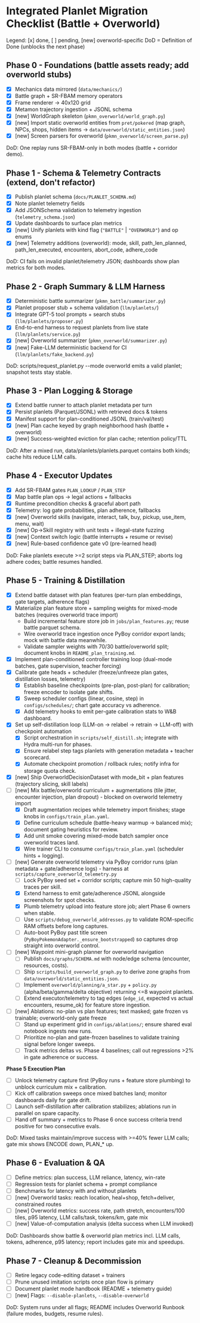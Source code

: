 # Integrated Planlet Migration Checklist (Battle + Overworld)

Legend: [x] done, [ ] pending, [new] overworld-specific
DoD = Definition of Done (unblocks the next phase)

## Phase 0 - Foundations (battle assets ready; add overworld stubs)
- [x] Mechanics data mirrored (`data/mechanics/`)
- [x] Battle graph + SR-FBAM memory operators
- [x] Frame renderer -> 40x120 grid
- [x] Metamon trajectory ingestion + JSONL schema
- [x] [new] WorldGraph skeleton (`pkmn_overworld/world_graph.py`)
- [x] [new] Import static overworld entities from `pret/pokered` (map graph, NPCs, shops, hidden items -> `data/overworld/static_entities.json`)
- [x] [new] Screen parsers for overworld (`pkmn_overworld/screen_parse.py`)

DoD: One replay runs SR-FBAM-only in both modes (battle + corridor demo).

## Phase 1 - Schema & Telemetry Contracts (extend, don't refactor)
- [x] Publish planlet schema (`docs/PLANLET_SCHEMA.md`)
- [x] Note planlet telemetry fields
- [x] Add JSONSchema validation to telemetry ingestion (`telemetry_schema.json`)
- [x] Update dashboards to surface plan metrics
- [x] [new] Unify planlets with kind flag (`"BATTLE"` | `"OVERWORLD"`) and op enums
- [x] [new] Telemetry additions (overworld): mode, skill, path_len_planned, path_len_executed, encounters, abort_code, adhere_code

DoD: CI fails on invalid planlet/telemetry JSON; dashboards show plan metrics for both modes.

## Phase 2 - Graph Summary & LLM Harness
- [x] Deterministic battle summarizer (`pkmn_battle/summarizer.py`)
- [x] Planlet proposer stub + schema validation (`llm/planlets/`)
- [x] Integrate GPT-5 tool prompts + search stubs (`llm/planlets/proposer.py`)
- [x] End-to-end harness to request planlets from live state (`llm/planlets/service.py`)
- [x] [new] Overworld summarizer (`pkmn_overworld/summarizer.py`)
- [x] [new] Fake-LLM deterministic backend for CI (`llm/planlets/fake_backend.py`)

DoD: scripts/request_planlet.py --mode overworld emits a valid planlet; snapshot tests stay stable.

## Phase 3 - Plan Logging & Storage
- [x] Extend battle runner to attach planlet metadata per turn
- [x] Persist planlets (Parquet/JSONL) with retrieved docs & tokens
- [x] Manifest support for plan-conditioned JSONL (train/val/test)
- [x] [new] Plan cache keyed by graph neighborhood hash (battle + overworld)
- [x] [new] Success-weighted eviction for plan cache; retention policy/TTL

DoD: After a mixed run, data/planlets/planlets.parquet contains both kinds; cache hits reduce LLM calls.

## Phase 4 - Executor Updates
- [x] Add SR-FBAM gates `PLAN_LOOKUP` / `PLAN_STEP`
- [x] Map battle plan ops -> legal actions + fallbacks
- [x] Runtime precondition checks & graceful abort path
- [x] Telemetry: log gate probabilities, plan adherence, fallbacks
- [x] [new] Overworld skills (navigate, interact, talk, buy, pickup, use_item, menu, wait)
- [x] [new] Op->Skill registry with unit tests + illegal-state fuzzing
- [x] [new] Context switch logic (battle interrupts + resume or revise)
- [x] [new] Rule-based confidence gate v0 (pre-learned head)

DoD: Fake planlets execute >=2 script steps via PLAN_STEP; aborts log adhere codes; battle resumes handled.

## Phase 5 - Training & Distillation
- [x] Extend battle dataset with plan features (per-turn plan embeddings, gate targets, adherence flags)
- [x] Materialize plan feature store + sampling weights for mixed-mode batches (requires overworld trace import)
  - Build incremental feature store job in `jobs/plan_features.py`; reuse battle parquet schema.
  - Wire overworld trace ingestion once PyBoy corridor export lands; mock with battle data meanwhile.
  - Validate sampler weights with 70/30 battle/overworld split; document knobs in `README_plan_training.md`.
- [x] Implement plan-conditioned controller training loop (dual-mode batches, gate supervision, teacher forcing)
- [x] Calibrate gate heads + scheduler (freeze/unfreeze plan gates, distillation losses, telemetry)
  - [x] Establish baseline checkpoints (pre-plan, post-plan) for calibration; freeze encoder to isolate gate shifts.
  - [x] Sweep scheduler configs (linear, cosine, step) in `configs/schedules/`; chart gate accuracy vs adherence.
  - [x] Add telemetry hooks to emit per-gate calibration stats to W&B dashboard.
- [x] Set up self-distillation loop (LLM-on -> relabel -> retrain -> LLM-off) with checkpoint automation
  - [x] Script orchestration in `scripts/self_distill.sh`; integrate with Hydra multi-run for phases.
  - [x] Ensure relabel step tags planlets with generation metadata + teacher scorecard.
  - [x] Automate checkpoint promotion / rollback rules; notify infra for storage quota check.
- [x] [new] Ship OverworldDecisionDataset with mode_bit + plan features (trajectory slicing, skill labels)
- [ ] [new] Mix battle/overworld curriculum + augmentations (tile jitter, encounter injection, plan dropout) - blocked on overworld telemetry import
  - [x] Draft augmentation recipes while telemetry import finishes; stage knobs in `configs/train_plan.yaml`.
  - [x] Define curriculum schedule (battle-heavy warmup -> balanced mix); document gating heuristics for review.
  - [x] Add unit smoke covering mixed-mode batch sampler once overworld traces land.
  - [x] Wire trainer CLI to consume `configs/train_plan.yaml` (scheduler hints + logging).
- [ ] [new] Generate overworld telemetry via PyBoy corridor runs (plan metadata + gate/adherence logs) - harness at `scripts/capture_overworld_telemetry.py`
  - [ ] Lock PyBoy seed set + corridor scripts; capture min 50 high-quality traces per skill.
  - [x] Extend harness to emit gate/adherence JSONL alongside screenshots for spot checks.
  - [x] Plumb telemetry upload into feature store job; alert Phase 6 owners when stable.
  - [ ] Use `scripts/debug_overworld_addresses.py` to validate ROM-specific RAM offsets before long captures.
  - [ ] Auto-boot PyBoy past title screen (`PyBoyPokemonAdapter._ensure_bootstrapped`) so captures drop straight into overworld control.
- [ ] [new] Waypoint mini-graph planner for overworld navigation
  - [ ] Publish `docs/graphs/SCHEMA.md` with node/edge schema (encounter, resources, costs).
  - [ ] Ship `scripts/build_overworld_graph.py` to derive zone graphs from `data/overworld/static_entities.json`.
  - [ ] Implement `overworld/planning/a_star.py` + `policy.py` (alpha/beta/gamma/delta objective) returning <=8 waypoint planlets.
  - [ ] Extend executor/telemetry to tag edges (`edge_id`, expected vs actual encounters, resume_ok) for feature store ingestion.
- [ ] [new] Ablations: no-plan vs plan features; text masked; gate frozen vs trainable; overworld-only gate freeze
  - [ ] Stand up experiment grid in `configs/ablations/`; ensure shared eval notebook ingests new runs.
  - [ ] Prioritize no-plan and gate-frozen baselines to validate training signal before longer sweeps.
  - [ ] Track metrics deltas vs. Phase 4 baselines; call out regressions >2% in gate adherence or success.

**Phase 5 Execution Plan**
- [ ] Unlock telemetry capture first (PyBoy runs + feature store plumbing) to unblock curriculum mix + calibration.
- [ ] Kick off calibration sweeps once mixed batches land; monitor dashboards daily for gate drift.
- [ ] Launch self-distillation after calibration stabilizes; ablations run in parallel on spare capacity.
- [ ] Hand off summary + metrics to Phase 6 once success criteria trend positive for two consecutive evals.

DoD: Mixed tasks maintain/improve success with >=40% fewer LLM calls; gate mix shows ENCODE down, PLAN_* up.

## Phase 6 - Evaluation & QA
- [ ] Define metrics: plan success, LLM reliance, latency, win-rate
- [ ] Regression tests for planlet schema + prompt compliance
- [ ] Benchmarks for latency with and without planlets
- [ ] [new] Overworld tasks: reach location, heal+shop, fetch+deliver, constrained routes
- [ ] [new] Overworld metrics: success rate, path stretch, encounters/100 tiles, p95 latency, LLM calls/task, tokens/km, gate mix
- [ ] [new] Value-of-computation analysis (delta success when LLM invoked)

DoD: Dashboards show battle & overworld plan metrics incl. LLM calls, tokens, adherence, p95 latency; report includes gate mix and speedups.

## Phase 7 - Cleanup & Decommission
- [ ] Retire legacy code-editing dataset + trainers
- [ ] Prune unused imitation scripts once plan flow is primary
- [ ] Document planlet mode handbook (README + telemetry guide)
- [ ] [new] Flags: `--disable-planlets`, `--disable-overworld`

DoD: System runs under all flags; README includes Overworld Runbook (failure modes, budgets, resume rules).
